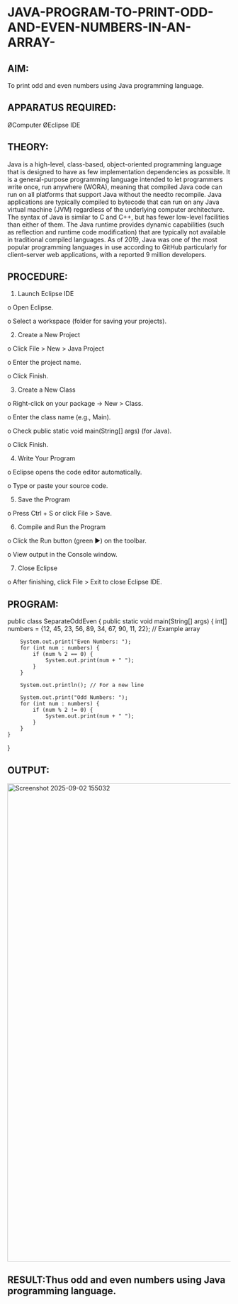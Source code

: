 # JAVA-PROGRAM-TO-PRINT-ODD-AND-EVEN-NUMBERS-IN-AN-ARRAY-

## AIM:
To print odd and even numbers using Java programming language.

## APPARATUS REQUIRED:

ØComputer ØEclipse IDE

## THEORY:
Java is a high-level, class-based, object-oriented programming language that is designed to have as few implementation dependencies as possible. It is a general-purpose programming language intended to let programmers write once, run anywhere (WORA), meaning that compiled Java code can run on all platforms that support Java without the needto recompile. Java applications are typically compiled to bytecode that can run on any Java virtual machine (JVM) regardless of the underlying computer architecture. The syntax of Java is similar to C and C++, but has fewer low-level facilities than either of them. The Java runtime provides dynamic capabilities (such as reflection and runtime code modification) that are typically not available in traditional compiled languages. As of 2019, Java was one of the most popular programming languages in use according to GitHub particularly for client–server web applications, with a reported 9 million developers.


## PROCEDURE:
1. Launch Eclipse IDE

o Open Eclipse.

o Select a workspace (folder for saving your projects).

2. Create a New Project

o Click File > New > Java Project

o Enter the project name.

o Click Finish.

3. Create a New Class 

o Right-click on your package → New > Class.

o Enter the class name (e.g., Main).

o Check public static void main(String[] args) (for Java).

o Click Finish.

4. Write Your Program

o Eclipse opens the code editor automatically.

o Type or paste your source code.

5. Save the Program

o Press Ctrl + S or click File > Save.

6. Compile and Run the Program

o Click the Run button (green ▶) on the toolbar.

o View output in the Console window.

7. Close Eclipse

o After finishing, click File > Exit to close Eclipse IDE.

## PROGRAM:
public class SeparateOddEven {
    public static void main(String[] args) {
        int[] numbers = {12, 45, 23, 56, 89, 34, 67, 90, 11, 22}; // Example array

        System.out.print("Even Numbers: ");
        for (int num : numbers) {
            if (num % 2 == 0) {
                System.out.print(num + " ");
            }
        }

        System.out.println(); // For a new line

        System.out.print("Odd Numbers: ");
        for (int num : numbers) {
            if (num % 2 != 0) {
                System.out.print(num + " ");
            }
        }
    }
}

## OUTPUT:
<img width="1920" height="1080" alt="Screenshot 2025-09-02 155032" src="https://github.com/user-attachments/assets/1b064b1b-74bd-464c-9755-46ced73c8ebc" />




## RESULT:Thus odd and even numbers using Java programming language.
